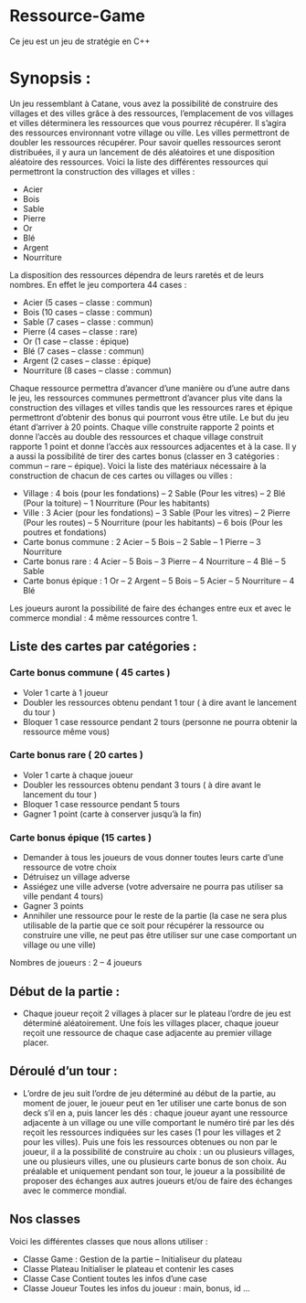 # Ressource-Game
Ce jeu est un jeu de stratégie en C++ 

# Synopsis :
Un jeu ressemblant à Catane, vous avez la possibilité de construire des villages et des villes grâce à des ressources, l’emplacement de vos villages et villes déterminera les ressources que vous pourrez récupérer. Il s’agira des ressources environnant votre village ou ville. Les villes permettront de doubler les ressources récupérer. Pour savoir quelles ressources seront distribuées, il y aura un lancement de dés aléatoires et une disposition aléatoire des ressources. Voici la liste des différentes ressources qui permettront la construction des villages et villes :

-	Acier
-	Bois
-	Sable
-	Pierre
-	Or
-	Blé
-	Argent
-	Nourriture
  
La disposition des ressources dépendra de leurs raretés et de leurs nombres. En effet le jeu comportera 44 cases :

-	Acier (5 cases – classe : commun)
-	Bois (10 cases – classe : commun)
-	Sable (7 cases – classe : commun)
-	Pierre (4 cases – classe : rare)
-	Or (1 case – classe : épique)
-	Blé (7 cases – classe : commun)
-	Argent (2 cases – classe : épique)
-	Nourriture (8 cases – classe : commun)
  
Chaque ressource permettra d’avancer d’une manière ou d’une autre dans le jeu, les ressources communes permettront d’avancer plus vite dans la construction des villages et villes tandis que les ressources rares et épique permettront d’obtenir des bonus qui pourront vous être utile. Le but du jeu étant d’arriver à 20 points. Chaque ville construite rapporte 2 points et donne l’accès au double des ressources et chaque village construit rapporte 1 point et donne l’accès aux ressources adjacentes et à la case. Il y a aussi la possibilité de tirer des cartes bonus (classer en 3 catégories : commun – rare – épique). Voici la liste des matériaux nécessaire à la construction de chacun de ces cartes ou villages ou villes :

-	Village : 4 bois (pour les fondations) – 2 Sable (Pour les vitres) – 2 Blé (Pour la toiture) – 1 Nourriture (Pour les habitants)
-	Ville : 3 Acier (pour les fondations) – 3 Sable (Pour les vitres) – 2 Pierre (Pour les routes) – 5 Nourriture (pour les habitants) – 6 bois (Pour les poutres et fondations)
-	Carte bonus commune : 2 Acier – 5 Bois – 2 Sable – 1 Pierre – 3 Nourriture
-	Carte bonus rare : 4 Acier – 5 Bois – 3 Pierre – 4 Nourriture – 4 Blé – 5 Sable
-	Carte bonus épique : 1 Or – 2 Argent – 5 Bois – 5 Acier – 5 Nourriture – 4 Blé
  
Les joueurs auront la possibilité de faire des échanges entre eux et avec le commerce mondial : 4 même ressources contre 1.

## Liste des cartes par catégories : 

### Carte bonus commune ( 45 cartes ) 
-	Voler 1 carte à 1 joueur
-	Doubler les ressources obtenu pendant 1 tour ( à dire avant le lancement du tour )
-	Bloquer 1 case ressource pendant 2 tours (personne ne pourra obtenir la ressource même vous)
### Carte bonus rare ( 20 cartes )
-	Voler 1 carte à chaque joueur
-	Doubler les ressources obtenu pendant 3 tours ( à dire avant le lancement du tour )
-	Bloquer 1 case ressource pendant 5 tours
-	Gagner 1 point (carte à conserver jusqu’à la fin)
### Carte bonus épique (15 cartes )
-	Demander à tous les joueurs de vous donner toutes leurs carte d’une ressource de votre choix
-	Détruisez un village adverse
-	Assiégez une ville adverse (votre adversaire ne pourra pas utiliser sa ville pendant 4 tours)
-	Gagner 3 points
-	Annihiler une ressource pour le reste de la partie (la case ne sera plus utilisable de la partie que ce soit pour récupérer la ressource ou construire une ville, ne peut pas être utiliser sur une case comportant un village ou une ville)

Nombres de joueurs : 2 – 4 joueurs

## Début de la partie :
-	Chaque joueur reçoit 2 villages à placer sur le plateau l’ordre de jeu est déterminé aléatoirement. Une fois les villages placer, chaque joueur reçoit une ressource de chaque case adjacente au premier village placer.
  
## Déroulé d’un tour :
-	L’ordre de jeu suit l’ordre de jeu déterminé au début de la partie, au moment de jouer, le joueur peut en 1er utiliser une carte bonus de son deck s’il en a, puis lancer les dés : chaque joueur ayant une ressource adjacente à un village ou une ville comportant le numéro tiré par les dés reçoit les ressources indiquées sur les cases (1 pour les villages et 2 pour les villes). Puis une fois les ressources obtenues ou non par le joueur, il a la possibilité de construire au choix : un ou plusieurs villages, une ou plusieurs villes, une ou plusieurs carte bonus de son choix. Au préalable et uniquement pendant son tour, le joueur a la possibilité de proposer des échanges aux autres joueurs et/ou de faire des échanges avec le commerce mondial.

## Nos classes

Voici les différentes classes que nous allons utiliser :
-	Classe Game :
Gestion de la partie – Initialiseur du plateau
-	Classe Plateau
Initialiser le plateau et contenir les cases
-	Classe Case
Contient toutes les infos d’une case
-	Classe Joueur
Toutes les infos du joueur : main, bonus, id …
